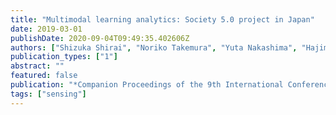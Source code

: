 ```yaml
---
title: "Multimodal learning analytics: Society 5.0 project in Japan"
date: 2019-03-01
publishDate: 2020-09-04T09:49:35.402606Z
authors: ["Shizuka Shirai", "Noriko Takemura", "Yuta Nakashima", "Hajime Nagahara", "Haruo Takemura"]
publication_types: ["1"]
abstract: ""
featured: false
publication: "*Companion Proceedings of the 9th International Conference on Learning Analytics & Knowledge*"
tags: ["sensing"]
---
```


